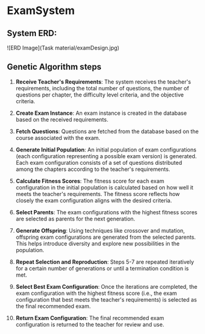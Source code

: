 ﻿# ExamSystem
## System ERD:
![ERD Image](Task material/examDesign.jpg)

## Genetic Algorithm steps
1. **Receive Teacher's Requirements**: The system receives the teacher's requirements, including the total number of questions, the number of questions per chapter, the difficulty level criteria, and the objective criteria.

2. **Create Exam Instance**: An exam instance is created in the database based on the received requirements.

3. **Fetch Questions**: Questions are fetched from the database based on the course associated with the exam.

4. **Generate Initial Population**: An initial population of exam configurations (each configuration representing a possible exam version) is generated. Each exam configuration consists of a set of questions distributed among the chapters according to the teacher's requirements.

5. **Calculate Fitness Scores**: The fitness score for each exam configuration in the initial population is calculated based on how well it meets the teacher's requirements. The fitness score reflects how closely the exam configuration aligns with the desired criteria.

6. **Select Parents**: The exam configurations with the highest fitness scores are selected as parents for the next generation.

7. **Generate Offspring**: Using techniques like crossover and mutation, offspring exam configurations are generated from the selected parents. This helps introduce diversity and explore new possibilities in the population.

8. **Repeat Selection and Reproduction**: Steps 5-7 are repeated iteratively for a certain number of generations or until a termination condition is met.

9. **Select Best Exam Configuration**: Once the iterations are completed, the exam configuration with the highest fitness score (i.e., the exam configuration that best meets the teacher's requirements) is selected as the final recommended exam.

10. **Return Exam Configuration**: The final recommended exam configuration is returned to the teacher for review and use.
